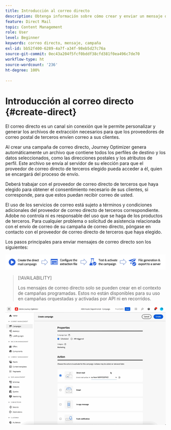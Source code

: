 ```yaml
---
title: Introducción al correo directo
description: Obtenga información sobre cómo crear y enviar un mensaje de correo directo en Journey Optimizer
feature: Direct Mail
topic: Content Management
role: User
level: Beginner
keywords: correo directo, mensaje, campaña
exl-id: bb52f400-6289-4a7f-a34f-98eb5d27c76a
source-git-commit: 0ec43a204f5fcf0bddf38cfd381f0ea496c7de70
workflow-type: ht
source-wordcount: '236'
ht-degree: 100%

---
```


# Introducción al correo directo {#create-direct}

El correo directo es un canal sin conexión que le permite personalizar y generar los archivos de extracción necesarios para que los proveedores de correo postal de terceros envíen correo a sus clientes.

Al crear una campaña de correo directo, Journey Optimizer genera automáticamente un archivo que contiene todos los perfiles de destino y los datos seleccionados, como las direcciones postales y los atributos de perfil. Este archivo se envía al servidor de su elección para que el proveedor de correo directo de terceros elegido pueda acceder a él, quien se encargará del proceso de envío.

Deberá trabajar con el proveedor de correo directo de terceros que haya elegido para obtener el consentimiento necesario de sus clientes, si corresponde, para que estos puedan recibir correo de usted.

El uso de los servicios de correo está sujeto a términos y condiciones adicionales del proveedor de correo directo de terceros correspondiente.  Adobe no controla ni es responsable del uso que se haga de los productos de terceros. Para cualquier problema o solicitud de asistencia relacionada con el envío de correo de su campaña de correo directo, póngase en contacto con el proveedor de correo directo de terceros que haya elegido.

Los pasos principales para enviar mensajes de correo directo son los siguientes:

![](assets/dm-creation-process.png)

>[!AVAILABILITY]
>
>Los mensajes de correo directo solo se pueden crear en el contexto de campañas programadas. Estos no están disponibles para su uso en campañas orquestadas y activadas por API ni en recorridos.

![](../rn/assets/do-not-localize/gif-dm.gif)


